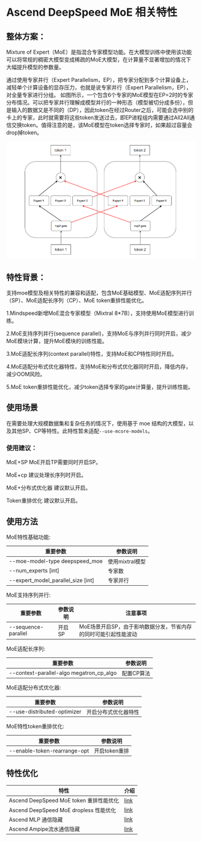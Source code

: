 # Ascend DeepSpeed MoE 相关特性

## 整体方案：

Mixture of Expert（MoE）是指混合专家模型功能。在大模型训练中使用该功能可以将常规的稠密大模型变成稀疏的MoE大模型，在计算量不显著增加的情况下大幅提升模型的参数量。

通过使用专家并行（Expert Parallelism，EP），把专家分配到多个计算设备上，减轻单个计算设备的显存压力，也就是说专家并行（Expert Parallelism，EP），对全量专家进行分组。
如图所示，一个包含6个专家的MoE模型在EP=2时的专家分布情况。可以把专家并行理解成模型并行的一种形态（模型被切分成多份），但是输入的数据又是不同的（DP），因此token在经过Router之后，可能会选中别的卡上的专家，此时就需要将这些token发送过去，即EP进程组内需要通过All2All通信交换token。值得注意的是，该MoE模型在token选择专家时，如果超过容量会drop掉token。

![输入图片说明](moe.png)

## 特性背景：

支持moe模型及相关特性的兼容和适配，包含MoE基础模型、MoE适配序列并行（SP）、MoE适配长序列（CP）、MoE token重排性能优化。

1.Mindspeed新增MoE混合专家模型（Mixtral 8*7B），支持使用MoE模型进行训练。

2.MoE支持序列并行(sequence parallel)，支持MoE与序列并行同时开启，减少MoE模块计算，提升MoE模块的训练性能。

3.MoE适配长序列(context parallel)特性，支持MoE和CP特性同时开启。

4.MoE适配分布式优化器特性，支持MoE和分布式优化器同时开启，降低内存，减少OOM风险。

5.MoE token重排性能优化，减少token选择专家的gate计算量，提升训练性能。

## 使用场景

在需要处理大规模数据集和复杂任务的情况下，使用基于 moe 结构的大模型，以及其他SP、CP等特性。此特性暂未适配`--use-mcore-models`。

### 使用建议：

MoE+SP MoE开启TP需要同时开启SP。

MoE+cp 建议处理长序列时开启。

MoE+分布式优化器 建议默认开启。

Token重排优化 建议默认开启。


## 使用方法

MoE特性基础功能:

| 重要参数| 参数说明  |
|  ----  | ----  |
|--moe-model-type deepspeed_moe |使用mixtral模型 |
|--num_experts  [int]             |专家数          |
|--expert_model_parallel_size [int]  |专家并行     |


MoE支持序列并行:

|重要参数| 参数说明  | 注意事项  |
|  ----  | ----  | ----  |
|--sequence-parallel            |开启SP          | MoE场景开启SP，由于影响数据分发，节省内存的同时可能引起性能波动|

MoE适配长序列:

| 重要参数| 参数说明  |
|  ----  | ----  |
|--context-parallel-algo megatron_cp_algo |配置CP算法|


MoE适配分布式优化器:

|重要参数| 参数说明  |
|  ----  | ----  |
|--use-distributed-optimizer |开启分布式优化器特性|

MoE特性token重排优化:

|重要参数| 参数说明  |
|  ----  | ----  |
|--enable-token-rearrange-opt |开启token重排|

## 特性优化

| 特性                                 | 介绍                                                   |
|------------------------------------|------------------------------------------------------|
| Ascend DeepSpeed MoE token 重排性能优化  | [link](deepspeed-moe-token-rearrange.md)             |
| Ascend DeepSpeed MoE dropless 性能优化 | [link](deepspeed-moe-efficient-moe.md) |
| Ascend MLP 通信隐藏              | [link](../pipeline-experts.md)                 |
| Ascend Ampipe流水通信隐藏          | [link](../ampipe.md)                     |
